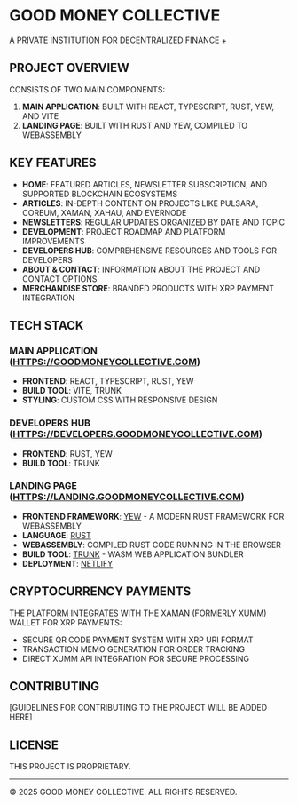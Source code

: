 # GOOD MONEY COLLECTIVE

A PRIVATE INSTITUTION FOR DECENTRALIZED FINANCE +

## PROJECT OVERVIEW

CONSISTS OF TWO MAIN COMPONENTS:
1. **MAIN APPLICATION**: BUILT WITH REACT, TYPESCRIPT, RUST, YEW, AND VITE
2. **LANDING PAGE**: BUILT WITH RUST AND YEW, COMPILED TO WEBASSEMBLY

## KEY FEATURES

- **HOME**: FEATURED ARTICLES, NEWSLETTER SUBSCRIPTION, AND SUPPORTED BLOCKCHAIN ECOSYSTEMS
- **ARTICLES**: IN-DEPTH CONTENT ON PROJECTS LIKE PULSARA, COREUM, XAMAN, XAHAU, AND EVERNODE
- **NEWSLETTERS**: REGULAR UPDATES ORGANIZED BY DATE AND TOPIC
- **DEVELOPMENT**: PROJECT ROADMAP AND PLATFORM IMPROVEMENTS
- **DEVELOPERS HUB**: COMPREHENSIVE RESOURCES AND TOOLS FOR DEVELOPERS
- **ABOUT & CONTACT**: INFORMATION ABOUT THE PROJECT AND CONTACT OPTIONS
- **MERCHANDISE STORE**: BRANDED PRODUCTS WITH XRP PAYMENT INTEGRATION

## TECH STACK

### MAIN APPLICATION ([HTTPS://GOODMONEYCOLLECTIVE.COM](HTTPS://GOODMONEYCOLLECTIVE.COM))
- **FRONTEND**: REACT, TYPESCRIPT, RUST, YEW
- **BUILD TOOL**: VITE, TRUNK
- **STYLING**: CUSTOM CSS WITH RESPONSIVE DESIGN

### DEVELOPERS HUB ([HTTPS://DEVELOPERS.GOODMONEYCOLLECTIVE.COM](HTTPS://DEVELOPERS.GOODMONEYCOLLECTIVE.COM))
- **FRONTEND**: RUST, YEW
- **BUILD TOOL**: TRUNK

### LANDING PAGE ([HTTPS://LANDING.GOODMONEYCOLLECTIVE.COM](HTTPS://LANDING.GOODMONEYCOLLECTIVE.COM))
- **FRONTEND FRAMEWORK**: [YEW](https://yew.rs/) - A MODERN RUST FRAMEWORK FOR WEBASSEMBLY
- **LANGUAGE**: [RUST](https://www.rust-lang.org/)
- **WEBASSEMBLY**: COMPILED RUST CODE RUNNING IN THE BROWSER
- **BUILD TOOL**: [TRUNK](https://trunkrs.dev/) - WASM WEB APPLICATION BUNDLER
- **DEPLOYMENT**: [NETLIFY](https://www.netlify.com/)

## CRYPTOCURRENCY PAYMENTS

THE PLATFORM INTEGRATES WITH THE XAMAN (FORMERLY XUMM) WALLET FOR XRP PAYMENTS:
- SECURE QR CODE PAYMENT SYSTEM WITH XRP URI FORMAT
- TRANSACTION MEMO GENERATION FOR ORDER TRACKING
- DIRECT XUMM API INTEGRATION FOR SECURE PROCESSING

## CONTRIBUTING

[GUIDELINES FOR CONTRIBUTING TO THE PROJECT WILL BE ADDED HERE]

## LICENSE

THIS PROJECT IS PROPRIETARY.

---

© 2025 GOOD MONEY COLLECTIVE. ALL RIGHTS RESERVED.
